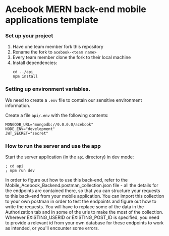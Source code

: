 # Acebook MERN back-end mobile applications template

### Set up your project

1. Have one team member fork this repository
2. Rename the fork to `acebook-<team name>`
3. Every team member clone the fork to their local machine
4. Install dependencies:
   ```
   cd ../api
   npm install
   ```
### Setting up environment variables.

We need to create a `.env` file to contain our sensitive environment information. 

Create a file `api/.env` with the following contents:

```
MONGODB_URL="mongodb://0.0.0.0/acebook"
NODE_ENV="development"
JWT_SECRET="secret"
```

### How to run the server and use the app

Start the server application (in the `api` directory) in dev mode:

```
; cd api
; npm run dev
```


In order to figure out how to use this back-end, refer to the Mobile_Acebook_Backend.postman_collection.json file - all the details for the endpoints are contained there, so that you can structure your requests to this back-end from your mobile application. You can import this collection to your own postman in order to test the endpoints and figure out how to write the requests. You will have to replace some of the data in the Authorization tab and in some of the urls to make the most of the collection. Wherever EXISTING_USERID or EXISTING_POST_ID is specified, you need to provide a relevant id from your own database for these endpoints to work as intended, or you'll encounter some errors. 

